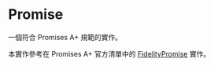 # Promise

一個符合 Promises A+ 規範的實作。

本實作參考在 Promises A+ 官方清單中的 [FidelityPromise](https://github.com/bucharest-gold/fidelity) 實作。